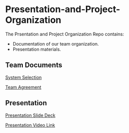 # Presentation-and-Project-Organization
The Prsentation and Project Organization Repo contains:
- Documentation of our team organization.
- Presentation materials.

## Team Documents
[System Selection](https://github.com/DataVerse-Systems/Presentation-and-Project-Organization-/blob/main/System%20Selection.md)

[Team Agreement](https://github.com/DataVerse-Systems/Presentation-and-Project-Organization-/blob/main/Team_Agreement.md)

## Presentation
[Presentation Slide Deck](https://github.com/DataVerse-Systems/Presentation-and-Project-Organization/blob/main/DataVerse%20Solutions%20Final%20Project%20Deck%20.pdf)

[Presentation Video Link]()
